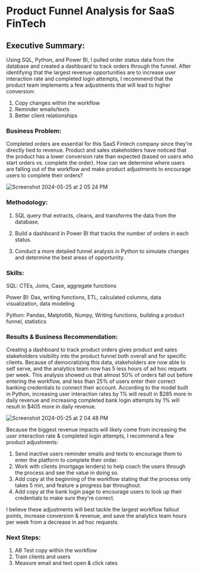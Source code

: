 # Product Funnel Analysis for SaaS FinTech

## Executive Summary:

Using SQL, Python, and Power BI, I pulled order status data from the database and created a dashboard to track orders through the funnel. After identifying that the largest revenue opportunities are to increase user interaction rate and completed login attempts, I recommend that the product team implements a few adjustments that will lead to higher conversion:

1. Copy changes within the workflow
2. Reminder emails/texts
3. Better client relationships


### Business Problem: 

Completed orders are essential for this SaaS Fintech company since they're directly tied to revenue. Product and sales stakeholders have noticed that the product has a lower conversion rate than expected (based on users who start orders vs. complete the order). How can we determine where users are falling out of the workflow and make product adjustments to encourage users to complete their orders? 

![Screenshot 2024-05-25 at 2 05 24 PM](https://github.com/jessramosdata/Product-Funnel-SaaS-FinTech/assets/59672972/be7317e4-175b-4442-8091-8c4fb99854ac)



### Methodology: 

1. SQL query that extracts, cleans, and transforms the data from the database.
   
2. Build a dashboard in Power BI that tracks the number of orders in each status.

3. Conduct a more detailed funnel analysis in Python to simulate changes and determine the best areas of opportunity.


### Skills:

SQL: CTEs, Joins, Case, aggregate functions

Power BI: Dax, writing functions, ETL, calculated columns, data visualization, data modeling

Python: Pandas, Matplotlib, Numpy, Writing functions, building a product funnel, statistics


### Results & Business Recommendation: 

Creating a dashboard to track product orders gives product and sales stakeholders visibility into the product funnel both overall and for specific clients. Because of democratizing this data, stakeholders are now able to self serve, and the analytics team now has 5 less hours of ad hoc requets per week. This analysis showed us that almost 50% of orders fall out before entering the workflow, and less than 25% of users enter their correct banking credentials to connect their account. According to the model built in Python, increasing user interaction rates by 1% will result in $285 more in daily revenue and increasing completed bank login attempts by 1% will result in $405 more in daily revenue.

![Screenshot 2024-05-25 at 2 04 48 PM](https://github.com/jessramosdata/Product-Funnel-SaaS-FinTech/assets/59672972/d8cbde85-be7e-4c16-a132-02a63e357b1d)


Because the biggest revenue impacts will likely come from increasing the user interaction rate & completed login attempts, I recommend a few product adjustments: 

1. Send inactive users reminder emails and texts to encourage them to enter the platform to complete their order.
2. Work with clients (mortgage lenders) to help coach the users through the process and see the value in doing so.
3. Add copy at the beginning of the workflow stating that the process only takes 5 min, and feature a progress bar throughout.
4. Add copy at the bank login page to encourage users to look up their credentials to make sure they're correct.

I believe these adjustments will best tackle the largest workflow fallout points, increase conversion & revenue, and save the analytics team hours per week from a decrease in ad hoc requests.

### Next Steps: 

1. AB Test copy within the workflow
2. Train clients and users
3. Measure email and text open & click rates


